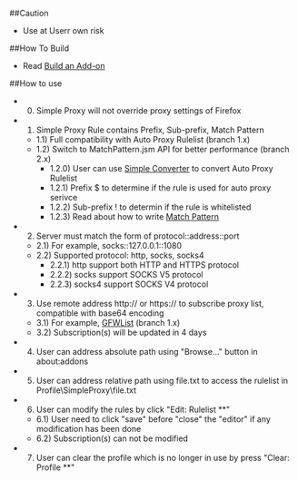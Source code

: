 ##Caution

- Use at Userr own risk

##How To Build

- Read <a href="https://goo.gl/NZlNRH">Build an Add-on</a>

##How to use

- 0) Simple Proxy will not override proxy settings of Firefox 
- 1) Simple Proxy Rule contains Prefix, Sub-prefix, Match Pattern
  - 1.1) Full compatibility with Auto Proxy Rulelist (branch 1.x)
  - 1.2) Switch to MatchPattern.jsm API for better performance (branch 2.x)
    - 1.2.0) User can use <a href="https://goo.gl/vt6Jj4">Simple Converter</a> to convert Auto Proxy Rulelist
    - 1.2.1) Prefix $ to determine if the rule is used for auto proxy serivce
    - 1.2.2) Sub-prefix ! to determin if the rule is whitelisted
    - 1.2.3) Read about how to write <a href="https://goo.gl/sZzTgN">Match Pattern</a>
- 2) Server must match the form of protocol::address::port
  - 2.1) For example, socks::127.0.0.1::1080
  - 2.2) Supported protocol: http, socks, socks4
    - 2.2.1) http support both HTTP and HTTPS protocol
    - 2.2.2) socks support SOCKS V5 protocol
    - 2.2.3) socks4 support SOCKS V4 protocol
- 3) Use remote address http:// or https:// to subscribe proxy list, compatible with base64 encoding
  - 3.1) For example, <a href="https://goo.gl/ryMotb">GFWList</a> (branch 1.x)
  - 3.2) Subscription(s) will be updated in 4 days
- 4) User can address absolute path using "Browse..." button in about:addons
- 5) User can address relative path using file.txt to access the rulelist in Profile\SimpleProxy\file.txt
- 6) User can modify the rules by click "Edit: Rulelist **"
  - 6.1) User need to click "save" before "close" the "editor" if any modification has been done
  - 6.2) Subscription(s) can not be modified
- 7) User can clear the profile which is no longer in use by press "Clear: Profile **"
